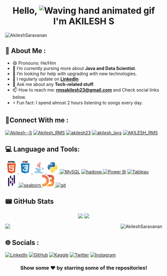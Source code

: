 <h1 align="center"> Hello, <img src="https://raw.githubusercontent.com/nixin72/nixin72/master/wave.gif" 
         alt="Waving hand animated gif"
         height="45"
         width="45" /> I'm AKILESH S</h1>
        
<p align="left"> <img src="https://komarev.com/ghpvc/?username=AkileshSaravanan&label=Views&color=blue&style=plastic&style=for-the-badge" alt="AkileshSaravanan" /> </p>

## 💫 About Me :
- 😄 Pronouns: He/Him
- 🌱 I’m currently pursing more about **Java and Data Scientist**.
- 🤔 I’m looking for help with upgrading with new technologies.
- 📝 I regularly update on **<a href="https://www.linkedin.com/in/Akilesh--S">LinkedIn</a>**
- 💬 Ask me about any **Tech-related stuff**.
- 📫 How to reach me: **rmsakilesh23@gmail.com** and Check social links below.
- ⚡ Fun fact: I spend almost 2 hours listening to songs every day.

## 🔗Connect With me :
<a href="https://www.linkedin.com/in/Akilesh--S" target="blank"><img align="center" src="https://raw.githubusercontent.com/rahuldkjain/github-profile-readme-generator/master/src/images/icons/Social/linked-in-alt.svg" alt="Akilesh--S" height="30" width="40" /></a>
<a href="https://twitter.com/Akilesh_RMS" target="blank"><img align="center" src="https://raw.githubusercontent.com/rahuldkjain/github-profile-readme-generator/master/src/images/icons/Social/twitter.svg" alt="Akilesh_RMS" height="30" width="40" /></a>
<a href="https://kaggle.com/akilesh23" target="blank"><img align="center" src="https://raw.githubusercontent.com/rahuldkjain/github-profile-readme-generator/master/src/images/icons/Social/kaggle.svg" alt="akilesh23" height="30" width="40" /></a>
<a href="https://www.codechef.com/users/akilesh_lays" target="blank"><img align="center" src="https://cdn.jsdelivr.net/npm/simple-icons@3.1.0/icons/codechef.svg" alt="akilesh_lays" height="30" width="40" /></a>
<a href="https://www.hackerrank.com/Akilesh_RMS" target="blank"><img align="center" src="https://raw.githubusercontent.com/rahuldkjain/github-profile-readme-generator/master/src/images/icons/Social/hackerrank.svg" alt="AKILESH_RMS" height="30" width="40" /></a>

## 💻 Language and Tools:
<a href="https://www.w3.org/html/" target="_blank" rel="noreferrer"> <img src="https://raw.githubusercontent.com/devicons/devicon/master/icons/html5/html5-original-wordmark.svg" alt="html5" width="40" height="40"/> </a>
<a href="https://www.w3schools.com/css/" target="_blank" rel="noreferrer"> <img src="https://raw.githubusercontent.com/devicons/devicon/master/icons/css3/css3-original-wordmark.svg" alt="css3" width="40" height="40"/> </a> 
<a href="https://www.java.com" target="_blank" rel="noreferrer"> <img src="https://raw.githubusercontent.com/devicons/devicon/master/icons/java/java-original.svg" alt="java" width="40" height="40"/> </a>
<a href="https://www.python.org" target="_blank" rel="noreferrer"> <img src="https://raw.githubusercontent.com/devicons/devicon/master/icons/python/python-original.svg" alt="python" width="40" height="40"/> </a> 
<a href="https://www.mysql.com/" target="_blank" rel="noreferrer"><img src="https://raw.githubusercontent.com/danielcranney/readme-generator/main/public/icons/skills/mysql-colored.svg" width="36" height="36" alt="MySQL" /></a>
<a href="https://hadoop.apache.org/" target="_blank" rel="noreferrer"> <img src="https://www.vectorlogo.zone/logos/apache_hadoop/apache_hadoop-icon.svg" alt="hadoop" width="40" height="40"/> </a> 
<a href="https://powerbi.microsoft.com/en-us/" target="_blank" rel="noreferrer"><img src="https://profilinator.rishav.dev/skills-assets/powerbi.png" alt="Power Bi" width="40" height="40"/></a> 
<a href="https://www.tableau.com/" target="_blank" rel="noreferrer"><img src="https://profilinator.rishav.dev/skills-assets/tableau.svg" alt="Tableau" width="40" height="40"/></a>  
<a href="https://pandas.pydata.org/" target="_blank" rel="noreferrer"> <img src="https://raw.githubusercontent.com/devicons/devicon/2ae2a900d2f041da66e950e4d48052658d850630/icons/pandas/pandas-original.svg" alt="pandas" width="40" height="40"/> </a> 
<a href="https://seaborn.pydata.org/" target="_blank" rel="noreferrer"> <img src="https://seaborn.pydata.org/_images/logo-mark-lightbg.svg" alt="seaborn" width="40" height="40"/> </a>
<a href="https://d3js.org/" target="_blank" rel="noreferrer"> <img src="https://raw.githubusercontent.com/devicons/devicon/master/icons/d3js/d3js-original.svg" alt="d3js" width="40" height="40"/> </a>
<a href="https://git-scm.com/" target="_blank" rel="noreferrer"> <img src="https://www.vectorlogo.zone/logos/git-scm/git-scm-icon.svg" alt="git" width="40" height="40"/> </a> 

## 📟 GitHub Stats
<p align="center">
	<img width="48%" src="https://github-readme-stats-sigma-five.vercel.app/api?username=AkileshSaravanan&show_icons=true&theme=vue"/>
	<img width="48%" src="https://github-readme-streak-stats.herokuapp.com/?user=AkileshSaravanan&theme=vue" />
</p>

<p><img align="right" src="https://github-readme-stats-sigma-five.vercel.app/api/top-langs?username=AkileshSaravanan&show_icons=true&locale=en&layout=compact" alt="AkileshSaravanan" /></p>

[![](https://visitcount.itsvg.in/api?id=AkileshSaravanan&label=Profile%20Views&color=12&icon=0&pretty=false)](https://visitcount.itsvg.in)

## 🌐 Socials :
[![LinkedIn](https://img.shields.io/badge/LinkedIn-0077B5?style=for-the-badge&logo=linkedin&logoColor=white)](https://www.linkedin.com/in/Akilesh--S) 
[![GitHub](https://img.shields.io/badge/github-%2324292e.svg?&style=for-the-badge&logo=github&logoColor=white)](https://github.com/AkileshSaravanan)
[![Kaggle](https://img.shields.io/badge/kaggle-%2344BAE8.svg?&style=for-the-badge&logo=kaggle&logoColor=white)](https://www.kaggle.com/akilesh23)
[![Twitter](https://img.shields.io/badge/twitter-%2300acee.svg?&style=for-the-badge&logo=twitter&logoColor=white)](https://twitter.com/Akilesh_RMS)
[![Instagram](https://img.shields.io/badge/Instagram-E4405F?style=for-the-badge&logo=instagram&logoColor=white)](https://www.instagram.com/akilesh_.official/) 


<div align="center">
  
### Show some ❤️ by starring some of the repositories!
  
</div>
